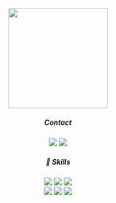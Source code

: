 <div align="center"> 
  <img src="https://user-images.githubusercontent.com/111840622/186106327-34473f00-e03d-4317-968d-3b4e439afdea.jpeg" width="200">
  
  <div>
    <h5> Contact </h5>
    <a href=""><img src="https://img.shields.io/badge/Blog-ED1965?style=flat-square&logo=GitHub Sponsors&logoColor=white"/></a>
    <a href="https://mail.google.com/mail/?view=cm&amp;fs=1&amp;to=lindsayan991128@gmail.com"><img src="https://img.shields.io/badge/lindsayan991128@gmail.com-EA4335?style=flat-square&logo=GMail&logoColor=white"/></a>
  </div>
  
  <div>
    <h5> 💪 Skills </h5>
    <img src="https://img.shields.io/badge/Java-181717?style=flat-square&logo=Java&logoColor=white"/>
    <img src="https://img.shields.io/badge/Spring-181717?style=flat-square&logo=Spring&logoColor=white"/>
    <img src="https://img.shields.io/badge/Oracle-181717?style=flat-square&logo=Oracle&logoColor=white"/>
  </div>
  <div>
    <img src="https://img.shields.io/badge/HTML5-181717?style=flat-square&logo=HTML5&logoColor=white"/>
    <img src="https://img.shields.io/badge/CSS3-181717?style=flat-square&logo=CSS3&logoColor=white"/>
    <img src="https://img.shields.io/badge/JavaScript-181717?style=flat-square&logo=Spring&logoColor=white"/>
  </div>
</div>

<!--
**Aneunkyoung/Aneunkyoung** is a ✨ _special_ ✨ repository because its `README.md` (this file) appears on your GitHub profile.

Here are some ideas to get you started:

- 🔭 I’m currently working on ...
- 🌱 I’m currently learning ...
- 👯 I’m looking to collaborate on ...
- 🤔 I’m looking for help with ...
- 💬 Ask me about ...
- 📫 How to reach me: ...
- 😄 Pronouns: ...
- ⚡ Fun fact: ...
-->

